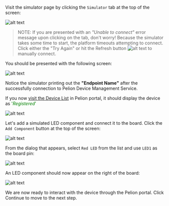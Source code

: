 Visit the simulator page by clicking the `Simulator` tab at the top of the screen:

![alt text](https://i.ibb.co/XtvtMPc/portal-simulator-tab.png "Simulator")

> NOTE: If you are presented with an _"Unable to connect"_ error message upon clicking on the tab, don't worry! Because the simulator takes some time to start, the platform timeouts attempting to connect. Click either the "Try Again" or hit the Refresh button ![alt text](https://i.ibb.co/YtMtg4x/refresh.png "Refresh") to manually connect.

You should be presented with the following screen:

![alt text](https://i.ibb.co/MkHfbbm/portal-simulator-connected.png "Connected")

Notice the simulator printing out the **"Endpoint Name"** after the successfully connection to Pelion Device Management Service.

If you now [visit the Device List](https://portal.mbedcloud.com/devices/list) in Pelion portal, it should display the device as <span style="color:green">'_Registered_'</span>

![alt text](https://i.ibb.co/5KCYDSv/pelion-portal-connected.png "Connected")

Let's add a simulated LED component and connect it to the board. Click the `Add Component` button at the top of the screen:

![alt text](https://i.ibb.co/vhN25q6/simulator-add-component.png "Add component")

From the dialog that appears, select `Red LED` from the list and use `LED1` as the board pin: 

![alt text](https://i.ibb.co/g3SVmTG/simulator-add-component-dialog.png "Add component")

An LED component should now appear on the right of the board:

![alt text](https://i.ibb.co/bKmBrpg/simulator-led.png "Led")

We are now ready to interact with the device through the Pelion portal. Click Continue to move to the next step.